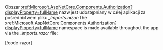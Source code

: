 <span data-ttu-id="824a0-101">Obszar <xref:Microsoft.AspNetCore.Components.Authorization?displayProperty=fullName> nazw jest udostępniany w całej aplikacji za pośrednictwem pliku *_Imports.razor:*</span><span class="sxs-lookup"><span data-stu-id="824a0-101">The <xref:Microsoft.AspNetCore.Components.Authorization?displayProperty=fullName> namespace is made available throughout the app via the *_Imports.razor* file:</span></span>

[!code-razor[](imports-standalone.razor?highlight=2)]
